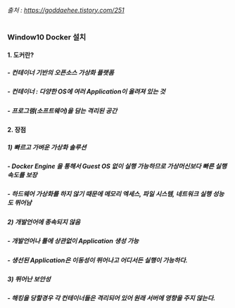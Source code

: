 ###### 출처 : https://goddaehee.tistory.com/251
#
### Window10 Docker 설치

#### 1. 도커란?
#####  - 컨테이너 기반의 오픈소스 가상화 플랫폼
#####  - 컨테이너 : 다양한 OS에 여러 Application이 올려져 있는 것
#####  - 프로그램(소프트웨어)을 담는 격리된 공간

#### 2. 장점
##### 1) 빠르고 가벼운 가상화 솔루션
#####  - Docker Engine 을 통해서 Guest OS 없이 실행 가능하므로 가상머신보다 빠른 실행속도를 보장
#####  - 하드웨어 가상화를 하지 않기 때문에 메모리 엑세스, 파일 시스템, 네트워크 실행 성능도 뛰어남

##### 2) 개발언어에 종속되지 않음
#####  - 개발언어나 툴에 상관없이 Application 생성 가능
#####  - 생선된 Application은 이동성이 뛰어나고 어디서든 실행이 가능하다.

##### 3) 뛰어난 보안성
#####  - 해킹을 당할경우 각 컨테이너들은 격리되어 있어 원래 서버에 영향을 주지 않는다.





